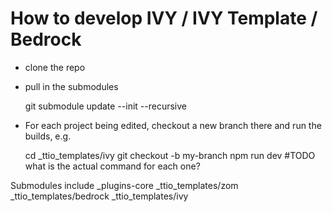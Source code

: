 # How to develop IVY / IVY Template / Bedrock

* clone the repo
* pull in the submodules
    
    git submodule update --init --recursive
      
* For each project being edited, checkout a new branch there and run the builds, e.g.

    cd _ttio_templates/ivy
    git checkout -b my-branch
    npm run dev #TODO what is the actual command for each one?
    
    
Submodules include
_plugins-core
_ttio_templates/zom
_ttio_templates/bedrock
_ttio_templates/ivy